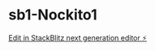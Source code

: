 # sb1-Nockito1

[Edit in StackBlitz next generation editor ⚡️](https://stackblitz.com/~/github.com/fxavier/sb1-Nockito1)